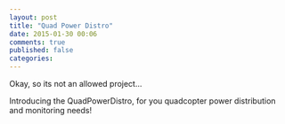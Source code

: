 ```yaml
---
layout: post
title: "Quad Power Distro"
date: 2015-01-30 00:06
comments: true
published: false
categories: 
---
```


Okay, so its not an allowed project...

Introducing the QuadPowerDistro, for you quadcopter power distribution and monitoring needs!

<!-- link to git hub -->

<!-- link to tindie -->
